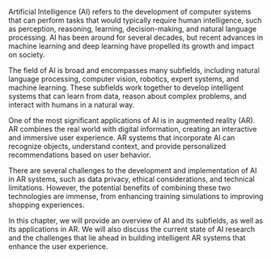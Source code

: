 
Artificial Intelligence (AI) refers to the development of computer systems that can perform tasks that would typically require human intelligence, such as perception, reasoning, learning, decision-making, and natural language processing. AI has been around for several decades, but recent advances in machine learning and deep learning have propelled its growth and impact on society.

The field of AI is broad and encompasses many subfields, including natural language processing, computer vision, robotics, expert systems, and machine learning. These subfields work together to develop intelligent systems that can learn from data, reason about complex problems, and interact with humans in a natural way.

One of the most significant applications of AI is in augmented reality (AR). AR combines the real world with digital information, creating an interactive and immersive user experience. AR systems that incorporate AI can recognize objects, understand context, and provide personalized recommendations based on user behavior.

There are several challenges to the development and implementation of AI in AR systems, such as data privacy, ethical considerations, and technical limitations. However, the potential benefits of combining these two technologies are immense, from enhancing training simulations to improving shopping experiences.

In this chapter, we will provide an overview of AI and its subfields, as well as its applications in AR. We will also discuss the current state of AI research and the challenges that lie ahead in building intelligent AR systems that enhance the user experience.
